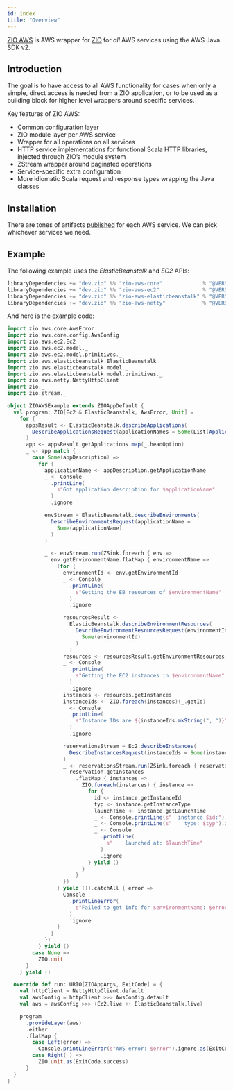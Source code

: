 ```yaml
---
id: index
title: "Overview"
---
```


[ZIO AWS](https://zio.dev/zio-aws) is AWS wrapper for [ZIO](https://zio.dev) for _all_ AWS services using the AWS Java SDK v2.

## Introduction

The goal is to have access to all AWS functionality for cases when only a simple, direct access is needed from a ZIO application, or to be used as a building block for higher level wrappers around specific services.

Key features of ZIO AWS:

- Common configuration layer
- ZIO module layer per AWS service
- Wrapper for all operations on all services
- HTTP service implementations for functional Scala HTTP libraries, injected through ZIO’s module system
- ZStream wrapper around paginated operations
- Service-specific extra configuration
- More idiomatic Scala request and response types wrapping the Java classes

## Installation

There are tones of artifacts [published](artifacts.md) for each AWS service. We can pick whichever services we need.

## Example

The following example uses the _ElasticBeanstalk_ and _EC2_ APIs:

```scala
libraryDependencies += "dev.zio" %% "zio-aws-core"             % "@VERSION@"
libraryDependencies += "dev.zio" %% "zio-aws-ec2"              % "@VERSION@"
libraryDependencies += "dev.zio" %% "zio-aws-elasticbeanstalk" % "@VERSION@"
libraryDependencies += "dev.zio" %% "zio-aws-netty"            % "@VERSION@"
```

And here is the example code:

```scala mdoc:compile-only
import zio.aws.core.AwsError
import zio.aws.core.config.AwsConfig
import zio.aws.ec2.Ec2
import zio.aws.ec2.model._
import zio.aws.ec2.model.primitives._
import zio.aws.elasticbeanstalk.ElasticBeanstalk
import zio.aws.elasticbeanstalk.model._
import zio.aws.elasticbeanstalk.model.primitives._
import zio.aws.netty.NettyHttpClient
import zio._
import zio.stream._

object ZIOAWSExample extends ZIOAppDefault {
  val program: ZIO[Ec2 & ElasticBeanstalk, AwsError, Unit] =
    for {
      appsResult <- ElasticBeanstalk.describeApplications(
        DescribeApplicationsRequest(applicationNames = Some(List(ApplicationName("my-service"))))
      )
      app <- appsResult.getApplications.map(_.headOption)
      _ <- app match {
        case Some(appDescription) =>
          for {
            applicationName <- appDescription.getApplicationName
            _ <- Console
              .printLine(
                s"Got application description for $applicationName"
              )
              .ignore

            envStream = ElasticBeanstalk.describeEnvironments(
              DescribeEnvironmentsRequest(applicationName =
                Some(applicationName)
              )
            )

            _ <- envStream.run(ZSink.foreach { env =>
              env.getEnvironmentName.flatMap { environmentName =>
                (for {
                  environmentId <- env.getEnvironmentId
                  _ <- Console
                    .printLine(
                      s"Getting the EB resources of $environmentName"
                    )
                    .ignore

                  resourcesResult <-
                    ElasticBeanstalk.describeEnvironmentResources(
                      DescribeEnvironmentResourcesRequest(environmentId =
                        Some(environmentId)
                      )
                    )
                  resources <- resourcesResult.getEnvironmentResources
                  _ <- Console
                    .printLine(
                      s"Getting the EC2 instances in $environmentName"
                    )
                    .ignore
                  instances <- resources.getInstances
                  instanceIds <- ZIO.foreach(instances)(_.getId)
                  _ <- Console
                    .printLine(
                      s"Instance IDs are ${instanceIds.mkString(", ")}"
                    )
                    .ignore

                  reservationsStream = Ec2.describeInstances(
                    DescribeInstancesRequest(instanceIds = Some(instanceIds.map(id => zio.aws.ec2.model.primitives.InstanceId(ResourceId.unwrap(id)))))
                  )
                  _ <- reservationsStream.run(ZSink.foreach { reservation =>
                    reservation.getInstances
                      .flatMap { instances =>
                        ZIO.foreach(instances) { instance =>
                          for {
                            id <- instance.getInstanceId
                            typ <- instance.getInstanceType
                            launchTime <- instance.getLaunchTime
                            _ <- Console.printLine(s"  instance $id:").ignore
                            _ <- Console.printLine(s"    type: $typ").ignore
                            _ <- Console
                              .printLine(
                                s"    launched at: $launchTime"
                              )
                              .ignore
                          } yield ()
                        }
                      }
                  })
                } yield ()).catchAll { error =>
                  Console
                    .printLineError(
                      s"Failed to get info for $environmentName: $error"
                    )
                    .ignore
                }
              }
            })
          } yield ()
        case None =>
          ZIO.unit
      }
    } yield ()

  override def run: URIO[ZIOAppArgs, ExitCode] = {
    val httpClient = NettyHttpClient.default
    val awsConfig = httpClient >>> AwsConfig.default
    val aws = awsConfig >>> (Ec2.live ++ ElasticBeanstalk.live)

    program
      .provideLayer(aws)
      .either
      .flatMap {
        case Left(error) =>
          Console.printLineError(s"AWS error: $error").ignore.as(ExitCode.failure)
        case Right(_) =>
          ZIO.unit.as(ExitCode.success)
      }
  }
}
```
